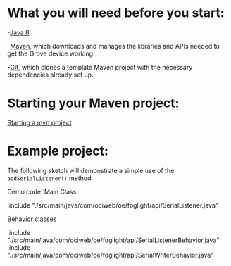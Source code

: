# What you will need before you start:
-[Java 8](https://docs.oracle.com/javase/8/docs/technotes/guides/install/install_overview.html) 

-[Maven](https://maven.apache.org/install.html), which downloads and manages the libraries and APIs needed to get the Grove device working.

-[Git](https://git-scm.com/), which clones a template Maven project with the necessary dependencies already set up.

# Starting your Maven project: 
[Starting a mvn project](https://github.com/oci-pronghorn/FogLighter/blob/master/README.md)

# Example project:
 
The following sketch will demonstrate a simple use of the ```addSerialListener()``` method.
 
Demo code:
Main Class

.include "./src/main/java/com/ociweb/oe/foglight/api/SerialListener.java"

Behavior classes 

.include "./src/main/java/com/ociweb/oe/foglight/api/SerialListenerBehavior.java"
.include "./src/main/java/com/ociweb/oe/foglight/api/SerialWriterBehavior.java"
